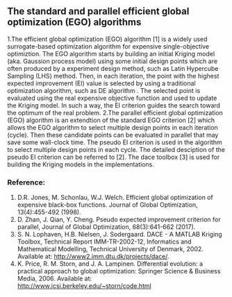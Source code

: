 ## The standard and parallel efficient global optimization (EGO) algorithms

1.The efficient global optimization (EGO) algorithm [1] is a widely used surrogate-based optimization algorithm for expensive single-objective optimiztion. The EGO algorithm starts by building an initial Kriging model (aka. Gaussion process model) using some initial design points which are often produced by a experiment design method, such as Latin Hypercube Sampling (LHS) method. Then, in each iteration, the point with the highest expected improvement (EI) value is selected  by using a traditional optimization algorithm, such as DE algorithm . The selected point is evaluated using the real expensive objective function and used to update the Kriging model. In such a way, the EI criterion guides the search toward the optimum of the real problem.
2.The parallel efficient global optimization (EGO) algorithm is an extendtion of the standard EGO criterion [2] which allows the EGO algorithm to select multiple design points in each iteration (cycle). Then these candidate points can be evaluated in parallel that may save some wall-clock time. The pseudo EI criterion is used in the algorithm to select multiple design points in each cycle. The detailed desciption of the pseudo EI criterion can be referred to [2]. The dace toolbox [3] is used for building the Kriging models in the implementations.

### Reference:
1. D.R. Jones, M. Schonlau, W.J. Welch. Efficient global optimization of expensive black-box functions. Journal of Global Optimization, 13(4):455-492 (1998).
2. D. Zhan, J. Qian, Y. Cheng. Pseudo expected improvement criterion for parallel, Journal of Global Optimization, 68(3):641-662 (2017). 
3. S. N. Lophaven, H.B. Nielsen, J. Sodergaard. DACE - A MATLAB Kriging Toolbox, Technical Report IMM-TR-2002-12, Informatics and Mathematical Modelling, Technical University of Denmark, 2002. Available at: http://www2.imm.dtu.dk/projects/dace/.
4. K. Price, R. M. Storn, and J. A. Lampinen. Differential evolution: a practical approach to global optimization: Springer Science & Business Media, 2006. Available at: http://www.icsi.berkeley.edu/~storn/code.html
